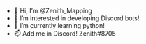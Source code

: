- 👋 Hi, I’m @Zenith_Mapping
- 👀 I’m interested in developing Discord bots!
- 🌱 I’m currently learning python!
- 📫 Add me in Discord! Zenith#8705

<!---
WisdomDatBoi/WisdomDatBoi is a ✨ special ✨ repository because its `README.md` (this file) appears on your GitHub profile.
You can click the Preview link to take a look at your changes.
--->
